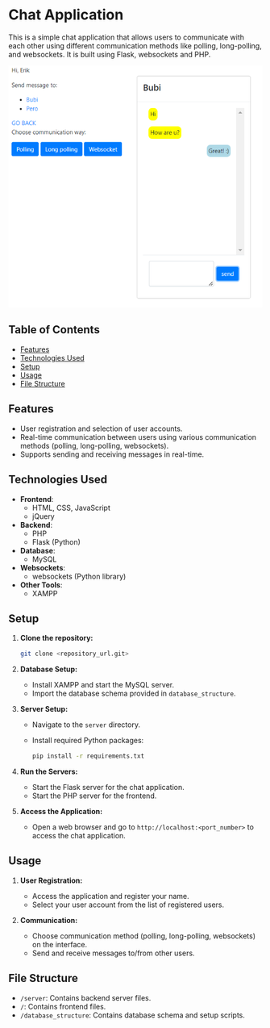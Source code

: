 # Chat Application

This is a simple chat application that allows users to communicate with each other using different communication methods like polling, long-polling, and websockets. It is built using Flask, websockets and PHP.

![UI](image.png)

## Table of Contents

- [Features](#features)
- [Technologies Used](#technologies-used)
- [Setup](#setup)
- [Usage](#usage)
- [File Structure](#file-structure)

## Features

- User registration and selection of user accounts.
- Real-time communication between users using various communication methods (polling, long-polling, websockets).
- Supports sending and receiving messages in real-time.

## Technologies Used

- **Frontend**:
  - HTML, CSS, JavaScript
  - jQuery
- **Backend**:
  - PHP
  - Flask (Python)
- **Database**:
  - MySQL
- **Websockets**:
  - websockets (Python library)
- **Other Tools**:
  - XAMPP

## Setup

1. **Clone the repository:**

    ```bash
    git clone <repository_url.git>
    ```

2. **Database Setup:**
   
    - Install XAMPP and start the MySQL server.
    - Import the database schema provided in `database_structure`.

3. **Server Setup:**
   
    - Navigate to the `server` directory.
    - Install required Python packages:
    
        ```bash
        pip install -r requirements.txt
        ```

4. **Run the Servers:**

    - Start the Flask server for the chat application.
    - Start the PHP server for the frontend.

5. **Access the Application:**

    - Open a web browser and go to `http://localhost:<port_number>` to access the chat application.

## Usage

1. **User Registration:**

    - Access the application and register your name.
    - Select your user account from the list of registered users.

2. **Communication:**

    - Choose communication method (polling, long-polling, websockets) on the interface.
    - Send and receive messages to/from other users.

## File Structure

- `/server`: Contains backend server files.
- `/`: Contains frontend files.
- `/database_structure`: Contains database schema and setup scripts.
